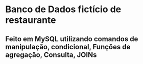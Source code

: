 # Banco de Dados fictício de restaurante

## Feito em MySQL utilizando comandos de manipulação, condicional, Funções de agregação, Consulta, JOINs 

###
